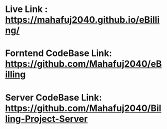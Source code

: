 # Live Link : https://mahafuj2040.github.io/eBilling/
# Forntend CodeBase Link: https://github.com/Mahafuj2040/eBilling
# Server CodeBase Link: https://github.com/Mahafuj2040/Billing-Project-Server
